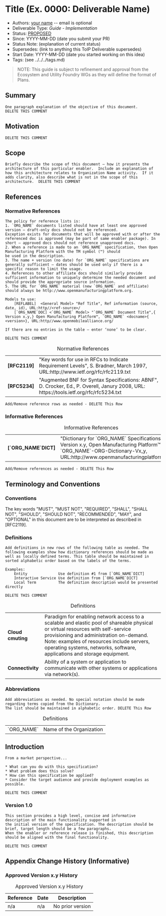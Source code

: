 # Title (Ex. 0000: Deliverable Name)
- Authors: [your name](you@github-email) -- email is optional
- Deliverable Type: *Guide - Implementation* 
- Status: [PROPOSED](./process/lifecycle_management.md)
- Since: YYYY-MM-DD (date you submit your PR)
- Status Note: (explanation of current status)  
- Supersedes: (link to anything this ToIP Deliverable  supersedes)
- Start Date: YYYY-MM-DD (date you started working on this idea)
- Tags: (see ../../../tags.md)

>NOTE: This guide is subject to refinement and approval from the Ecosystem and Utility Foundry WGs as they will define the format of Plans.


## Summary

```
One paragraph explanation of the objective of this document.
DELETE THIS COMMENT
```

## Motivation

```Why are we doing this? What use cases does it support? What is the expected outcome?
DELETE THIS COMMENT
```

## Scope

```
Briefly describe the scope of this document – how it presents the architecture of this particular enabler.  Include an explanation of how this architecture relates to Organization Name activity.  If it adds clarity, also describe what is not in the scope of this architecture.  DELETE THIS COMMENT
```


## References
### Normative References

```
The policy for reference lists is:
1. `ORG_NAME` documents listed should have at least one approved version – draft-only docs should not be referenced.
Exception exists for documents that will be approved with or after the referenced doc is approved (may be part of same enabler package). In short – approved docs should not reference unapproved docs.
2. When a reference is made to an `ORG_NAME` specification, then Open Manufacturing Platform with the TM symbol (™) should
be used in the description.
3. The name + version (no date) for `ORG_NAME` specifications are generally sufficient – dates should be used only if there is a specific reason to limit the usage.
4. References to other affiliate docs should similarly provide sufficient information to uniquely determine the needed document and should provide the appropriate source information.
5. The URL for `ORG_NAME` material (new `ORG_NAME` and affiliate) should always be http://www.openmanufacturingplatform.org.

Models to use:
	[REFLABEL]	<General Model> "Ref Title", Ref information (source, date, id), URL:http//<ref-source>/
	[`ORG_NAME`DOC]	<`ORG_NAME` Model> "`ORG_NAME` Document Title",{ Version x.y,} Open Manufacturing Platform™, `ORG_NAME` <docname>{    <version>}, URL:http//www.openmobilealliance.org/

If there are no entries in the table – enter ‘none’ to be clear.

DELETE THIS COMMENT
```
<table>
  <caption>Normative References </caption>
  <tbody>
    <tr>
      <td><strong>[RFC2119]</strong></td>
      <td>"Key words for use in RFCs to Indicate Requirement Levels", S. Bradner, March 1997, URL:http://www.ietf.org/rfc/rfc2119.txt</td>
    </tr>
    <tr>
      <td><strong>[RFC5234]</strong></td>
      <td>"Augmented BNF for Syntax Specifications: ABNF", D. Crocker, Ed., P. Overell, Janury 2008, URL: https://tools.ietf.org/rfc/rfc5234.txt</td>
    </tr>
  </tbody>
</table>

```
Add/Remove reference rows as needed - DELETE This Row
```

### Informative References

<table>
  <caption>Informative References </caption>
  <tbody>
    <tr>
      <td><strong>[`ORG_NAME`DICT]</strong></td>
      <td>"Dictionary for `ORG_NAME` Specifications", Version x.y, Open Manufacturing Platform™, `ORG_NAME`-ORG-Dictionary-Vx_y, URL:http://www.openmanufacturingplatform.org/</td>
    </tr>
  </tbody>
</table>

```
Add/Remove references as needed - DELETE This Row
```

## Terminology and Conventions
### Conventions

The key words "MUST", "MUST NOT", "REQUIRED", "SHALL", "SHALL NOT", "SHOULD", "SHOULD NOT", "RECOMMENDED", "MAY", and "OPTIONAL" in this document are to be interpreted as described in [RFC2119].

### Definitions

```
Add definitions in new rows of the following table as needed. The following examples show how dictionary references should be made as well as locally defined terms. This table should be maintained in sorted alphabetic order based on the labels of the terms.

Examples:
	Entity              Use definition #1 from [`ORG_NAME`DICT]
	Interactive Service Use definition from [`ORG_NAME`DICT]
	Local Term          The definition description would be presented directly

DELETE THIS COMMENT
```
<table>
  <caption>Definitions</caption>
  <tbody>
  <tr>
	  <td><strong>Cloud cmuting</strong></td>
	  <td>Paradigm for enabling network access to a scalable and elastic pool of shareable physical or virtual resources with self-service provisioning and administration on-demand.</br>
    Note: examples of resources include servers, operating systems, networks, software, applications and storage equipment.</td>
  </tr>
  <tr>
	  <td><strong>Connectivity</strong></td>
	  <td>Ability of a system or application to communicate with other systems or applications via network(s). </td>
  </tr>
  </tbody>
</table>

### Abbreviations

```
Add abbreviations as needed. No special notation should be made regarding terms copied from the Dictionary.  
The list should be maintained in alphabetic order. DELETE This Row
```

<table>
<caption>Definitions</caption>
<tbody>
  <tr>
    <td>`ORG_NAME`</td>
    <td>Name of the Organization</td>
  </tr>
</tbody>
</table>

## Introduction

```
From a market perspective...  

* What can you do with this specification?
* What problem does this solve?
* How can this specification be applied?
* Consider the target audience and provide deployment examples as possible.

DELETE THIS COMMENT
```

### Version 1.0

```
This section provides a high level, concise and informative description of the main functionality supported in
the initial version of the specification. The description should be brief, target length should be a few paragraphs.
When the enabler or reference release is finished, this description should be aligned with the final functionality.

DELETE THIS COMMENT
```

## Appendix Change History (Informative)

### Approved Version x.y History

<table>
    <caption>Approved Version x.y History</caption>
    <thead>
        <tr>
            <th>Reference</th>
            <th>Date</th>
            <th>Description</th>
        </tr>
    </thead>
    <tbody>    
        <tr>
            <td>n/a</td>
            <td>n/a</td>
            <td>No prior version</td>
        </tr>
    </tbody>
</table>
